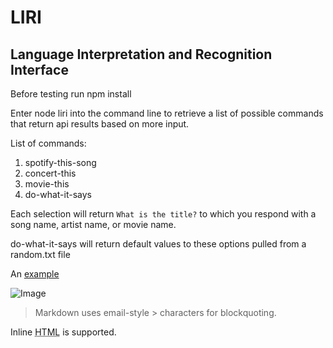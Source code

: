 LIRI
=======

## Language Interpretation and Recognition Interface

Before testing run npm install

Enter node liri into the command line to retrieve
a list of possible commands that return api results
based on more input.


List of commands:

  1. spotify-this-song
  2. concert-this
  3. movie-this
  4. do-what-it-says

Each selection will return `What is the title?` 
to which you respond with a song name,
artist name, or movie name.

do-what-it-says will return default values 
to these options pulled from a random.txt file



An [example](http://example.com)

![Image](Icon-pictures.png "icon")

> Markdown uses email-style > characters for blockquoting.

Inline <abbr title="Hypertext Markup Language">HTML</abbr> is supported.
